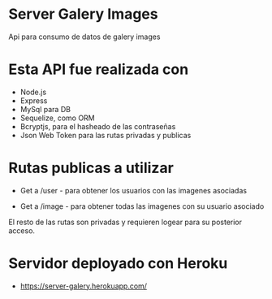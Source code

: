 # Server Galery Images

Api para consumo de datos de galery images

# Esta API fue realizada con

* Node.js
* Express
* MySql para DB
* Sequelize, como ORM
* Bcryptjs, para el hasheado de las contraseñas
* Json Web Token para las rutas privadas y publicas

# Rutas publicas a utilizar

* Get a
  /user - para obtener los usuarios con las imagenes asociadas
 
* Get a
  /image - para obtener todas las imagenes con su usuario asociado
  
El resto de las rutas son privadas y requieren logear para su posterior acceso.

# Servidor deployado con Heroku

* https://server-galery.herokuapp.com/
